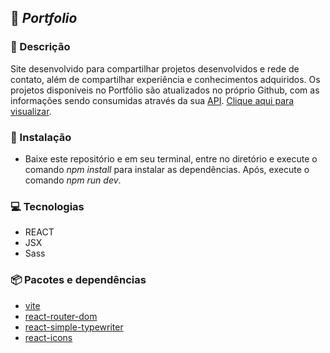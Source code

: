 ## 🚀 *Portfolio*

### 💬 Descrição

Site desenvolvido para compartilhar projetos desenvolvidos e rede de contato, além de compartilhar experiência e conhecimentos adquiridos. Os projetos disponíveis no Portfólio são atualizados no próprio Github, com as informações sendo consumidas através da sua [API](https://docs.github.com/pt/rest/users). [Clique aqui para visualizar](https://portfolio-bay-seven-79.vercel.app/).

### 💾 Instalação

* Baixe este repositório e em seu terminal, entre no diretório e execute o comando *npm install* para instalar as dependências. Após, execute o comando *npm run dev*.

### 💻 Tecnologias

* REACT
* JSX
* Sass

### 📦 Pacotes e dependências

* [vite](https://vitejs.dev/)
* [react-router-dom](https://v5.reactrouter.com/web/guides/quick-start)
* [react-simple-typewriter](https://www.npmjs.com/package/react-simple-typewriter)
* [react-icons](https://react-icons.github.io/react-icons/)


